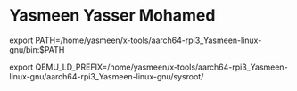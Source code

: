 # Yasmeen Yasser Mohamed 



export PATH=/home/yasmeen/x-tools/aarch64-rpi3_Yasmeen-linux-gnu/bin:$PATH


export QEMU_LD_PREFIX=/home/yasmeen/x-tools/aarch64-rpi3_Yasmeen-linux-gnu/aarch64-rpi3_Yasmeen-linux-gnu/sysroot/
